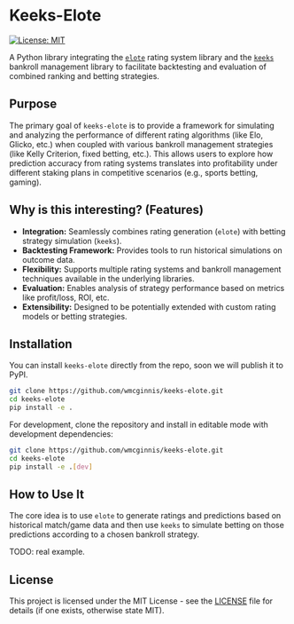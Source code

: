 # Keeks-Elote

[![License: MIT](https://img.shields.io/badge/License-MIT-yellow.svg)](https://opensource.org/licenses/MIT)
<!-- Add badges for build status, coverage, etc. if available -->

A Python library integrating the [`elote`](https://elote.mcginniscommawill.com) rating system library and the [`keeks`](https://keeks.mcginniscommawill.com) bankroll management library to facilitate backtesting and evaluation of combined ranking and betting strategies.

## Purpose

The primary goal of `keeks-elote` is to provide a framework for simulating and analyzing the performance of different rating algorithms (like Elo, Glicko, etc.) when coupled with various bankroll management strategies (like Kelly Criterion, fixed betting, etc.). This allows users to explore how prediction accuracy from rating systems translates into profitability under different staking plans in competitive scenarios (e.g., sports betting, gaming).

## Why is this interesting? (Features)

*   **Integration:** Seamlessly combines rating generation (`elote`) with betting strategy simulation (`keeks`).
*   **Backtesting Framework:** Provides tools to run historical simulations on outcome data.
*   **Flexibility:** Supports multiple rating systems and bankroll management techniques available in the underlying libraries.
*   **Evaluation:** Enables analysis of strategy performance based on metrics like profit/loss, ROI, etc.
*   **Extensibility:** Designed to be potentially extended with custom rating models or betting strategies.

## Installation

You can install `keeks-elote` directly from the repo, soon we will publish it to PyPI.

```bash
git clone https://github.com/wmcginnis/keeks-elote.git
cd keeks-elote
pip install -e .
```

For development, clone the repository and install in editable mode with development dependencies:

```bash
git clone https://github.com/wmcginnis/keeks-elote.git
cd keeks-elote
pip install -e .[dev]
```

## How to Use It

The core idea is to use `elote` to generate ratings and predictions based on historical match/game data and then use `keeks` to simulate betting on those predictions according to a chosen bankroll strategy.

TODO: real example.

## License

This project is licensed under the MIT License - see the [LICENSE](LICENSE) file for details (if one exists, otherwise state MIT).
